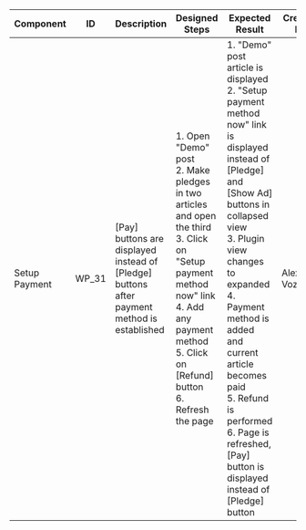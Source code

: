 Component |	ID |	Description |	Designed Steps |	Expected Result |	Created<br> By |	Last<br> Updated |
 --- | --- | --- | --- | --- | --- | --- |
 Setup Payment | WP_31 | [Pay] buttons are displayed instead of [Pledge] buttons after payment method is established | 1. Open "Demo" post <br> 2. Make pledges in two articles and open the third <br> 3. Click on "Setup payment method now" link <br> 4. Add any payment method <br> 5. Click on [Refund] button <br> 6. Refresh the page | 1. "Demo" post article is displayed <br> 2. "Setup payment method now" link is displayed instead of [Pledge] and [Show Ad] buttons in collapsed view <br> 3. Plugin view changes to expanded <br> 4. Payment method is added and current article becomes paid <br> 5. Refund is performed <br> 6. Page is refreshed, [Pay] button is displayed instead of [Pledge] button | Alexandr Vozicov | 31.05.2017
